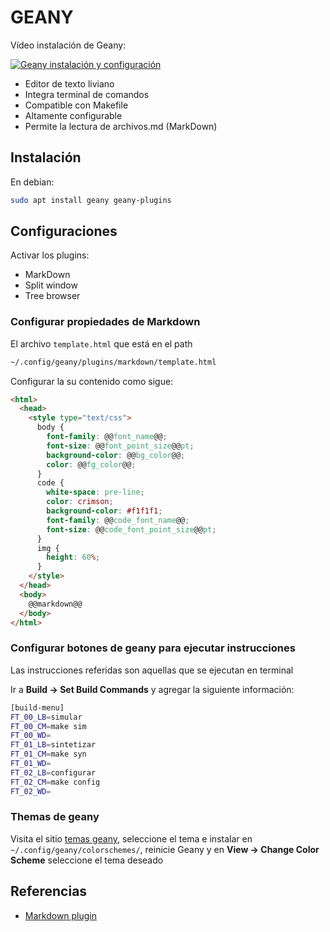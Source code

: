 # GEANY

Vídeo instalación de Geany:

[![Geany instalación y configuración](https://img.youtube.com/vi/1i6v0cj5fdY/0.jpg)](https://www.youtube.com/watch?v=1i6v0cj5fdY "Geany instalación y configuración")

* Editor de texto liviano
* Integra terminal de comandos
* Compatible con Makefile
* Altamente configurable
* Permite la lectura de archivos.md (MarkDown)

## Instalación

En debian:

```bash
sudo apt install geany geany-plugins
```

## Configuraciones

Activar los plugins:

* MarkDown
* Split window
* Tree browser

### Configurar propiedades de Markdown

El archivo `template.html` que está en el path

```bash
~/.config/geany/plugins/markdown/template.html
```

Configurar la su contenido como sigue:

```html
<html>
  <head>
    <style type="text/css">
      body {
        font-family: @@font_name@@;
        font-size: @@font_point_size@@pt;
        background-color: @@bg_color@@;
        color: @@fg_color@@;
      }
      code {
        white-space: pre-line;
        color: crimson;
        background-color: #f1f1f1;
        font-family: @@code_font_name@@;
        font-size: @@code_font_point_size@@pt;
      }
      img {
        height: 60%;
      }
    </style>
  </head>
  <body>
    @@markdown@@
  </body>
</html>
```

### Configurar botones de geany para ejecutar instrucciones

Las instrucciones referidas son aquellas que se ejecutan en terminal

Ir a **Build -> Set Build Commands** y agregar la siguiente información:

```bash
[build-menu]
FT_00_LB=simular
FT_00_CM=make sim
FT_00_WD=
FT_01_LB=sintetizar
FT_01_CM=make syn
FT_01_WD=
FT_02_LB=configurar
FT_02_CM=make config
FT_02_WD=
```

### Themas de geany

Visita el sitio [temas geany](https://www.geany.org/download/themes/), seleccione
el tema e instalar en `~/.config/geany/colorschemes/`, reinicie Geany y en **View -> Change Color Scheme**
seleccione el tema deseado

## Referencias

* [Markdown plugin](https://plugins.geany.org/markdown.html)
